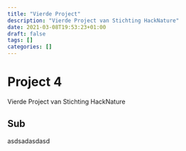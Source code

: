 ```yaml
---
title: "Vierde Project"
description: "Vierde Project van Stichting HackNature"
date: 2021-03-08T19:53:23+01:00
draft: false
tags: []
categories: []
---
```


# Project 4

Vierde Project van Stichting HackNature

## Sub

asdsadasdasd

